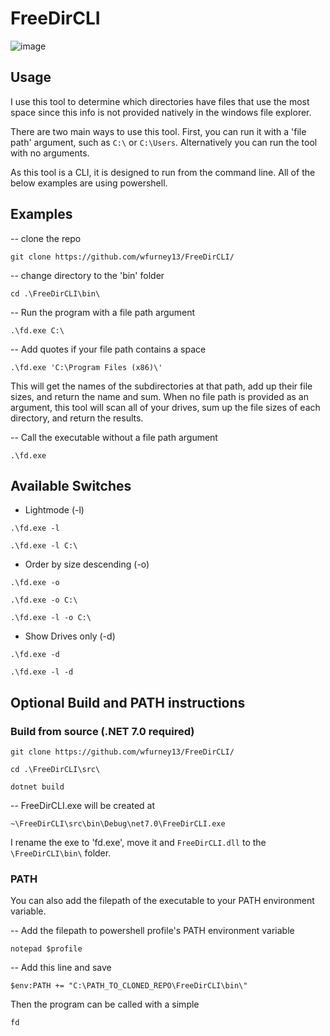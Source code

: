 <h1>FreeDirCLI</h1>

![image](https://i.ibb.co/k0RM9f3/Screenshot-2024-01-07-152010.png)

<h2>Usage</h2>

I use this tool to determine which directories have files that use the most space since this info is not provided natively in the windows file explorer.

There are two main ways to use this tool. First, you can run it with a 'file path' argument, such as `C:\` or `C:\Users`. Alternatively you can run the tool with no arguments.

As this tool is a CLI, it is designed to run from the command line. All of the below examples are using powershell.

<h2>Examples</h2>

-- clone the repo

`git clone https://github.com/wfurney13/FreeDirCLI/`

-- change directory to the 'bin' folder

`cd .\FreeDirCLI\bin\`

-- Run the program with a file path argument

`.\fd.exe C:\`

-- Add quotes if your file path contains a space

`.\fd.exe 'C:\Program Files (x86)\'`

This will get the names of the subdirectories at that path, add up their file sizes, and return the name and sum. When no file path is provided as an argument, this tool will scan all of your drives, sum up the file sizes of each directory, and return the results.

-- Call the executable without a file path argument

`.\fd.exe`

<h2>Available Switches</h2>

* Lightmode (-l)

`.\fd.exe -l`

`.\fd.exe -l C:\`

* Order by size descending (-o)

`.\fd.exe -o`

`.\fd.exe -o C:\`

`.\fd.exe -l -o C:\`

* Show Drives only (-d)

`.\fd.exe -d`

`.\fd.exe -l -d`

<h2>Optional Build and PATH instructions</h2>

<h3>Build from source (.NET 7.0 required)</h3>

`git clone https://github.com/wfurney13/FreeDirCLI/`

`cd .\FreeDirCLI\src\`

`dotnet build`

-- FreeDirCLI.exe will be created at 

`~\FreeDirCLI\src\bin\Debug\net7.0\FreeDirCLI.exe`

I rename the exe to 'fd.exe', move it and `FreeDirCLI.dll` to the `\FreeDirCLI\bin\` folder.

<h3>PATH</h3>

You can also add the filepath of the executable to your PATH environment variable.

-- Add the filepath to powershell profile's PATH environment variable

`notepad $profile`

-- Add this line and save

`$env:PATH += "C:\PATH_TO_CLONED_REPO\FreeDirCLI\bin\"`

Then the program can be called with a simple

`fd`